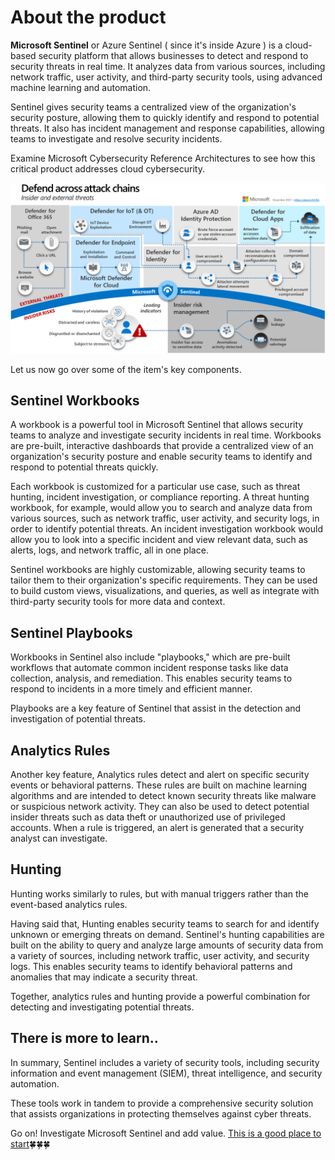 # About the product

**Microsoft Sentinel** or Azure Sentinel ( since it's inside Azure ) is a cloud-based security platform that allows businesses to detect and respond to security threats in real time. It analyzes data from various sources, including network traffic, user activity, and third-party security tools, using advanced machine learning and automation.

Sentinel gives security teams a centralized view of the organization's security posture, allowing them to quickly identify and respond to potential threats. It also has incident management and response capabilities, allowing teams to investigate and resolve security incidents.


Examine Microsoft Cybersecurity Reference Architectures to see how this critical product addresses cloud cybersecurity.

<img src="assets/sentinelbigarea.png" width="600">


Let us now go over some of the item's key components.

## Sentinel Workbooks

A workbook is a powerful tool in Microsoft Sentinel that allows security teams to analyze and investigate security incidents in real time. Workbooks are pre-built, interactive dashboards that provide a centralized view of an organization's security posture and enable security teams to identify and respond to potential threats quickly.

Each workbook is customized for a particular use case, such as threat hunting, incident investigation, or compliance reporting. A threat hunting workbook, for example, would allow you to search and analyze data from various sources, such as network traffic, user activity, and security logs, in order to identify potential threats. An incident investigation workbook would allow you to look into a specific incident and view relevant data, such as alerts, logs, and network traffic, all in one place.

Sentinel workbooks are highly customizable, allowing security teams to tailor them to their organization's specific requirements. They can be used to build custom views, visualizations, and queries, as well as integrate with third-party security tools for more data and context.

## Sentinel Playbooks
Workbooks in Sentinel also include "playbooks," which are pre-built workflows that automate common incident response tasks like data collection, analysis, and remediation. This enables security teams to respond to incidents in a more timely and efficient manner.

Playbooks are a key feature of Sentinel that assist in the detection and investigation of potential threats.


## Analytics Rules
Another key feature, Analytics rules detect and alert on specific security events or behavioral patterns. These rules are built on machine learning algorithms and are intended to detect known security threats like malware or suspicious network activity. They can also be used to detect potential insider threats such as data theft or unauthorized use of privileged accounts. When a rule is triggered, an alert is generated that a security analyst can investigate.


## Hunting
Hunting works similarly to rules, but with manual triggers rather than the event-based analytics rules.

Having said that, Hunting enables security teams to search for and identify unknown or emerging threats on demand. Sentinel's hunting capabilities are built on the ability to query and analyze large amounts of security data from a variety of sources, including network traffic, user activity, and security logs. This enables security teams to identify behavioral patterns and anomalies that may indicate a security threat.

Together, analytics rules and hunting provide a powerful combination for detecting and investigating potential threats.


## There is more to learn..

In summary, Sentinel includes a variety of security tools, including security information and event management (SIEM), threat intelligence, and security automation.

These tools work in tandem to provide a comprehensive security solution that assists organizations in protecting themselves against cyber threats.

Go on! Investigate Microsoft Sentinel and add value. [This is a good place to start](https://github.com/Azure/Azure-Sentinel)🍀🍀🍀

